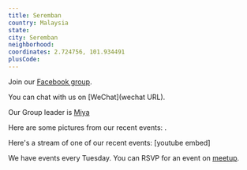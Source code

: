 ```yaml
---
title: Seremban
country: Malaysia
state: 
city: Seremban
neighborhood: 
coordinates: 2.724756, 101.934491
plusCode:
---
```

Join our [Facebook group](https://www.facebook.com/groups/free.code.camp.negeri.sembilan).

You can chat with us on [WeChat](wechat URL).

Our Group leader is [Miya](freecodecamp.org/miya)

Here are some pictures from our recent events:
![]().

Here's a stream of one of our recent events:
[youtube embed]

We have events every Tuesday. You can RSVP for an event on [meetup](meetupurl).
